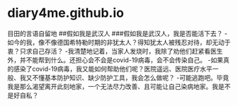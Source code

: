 # diary4me.github.io
目田的言语自留地
##假如我是武汉人
###假如我是武汉人，我是否能活下去？
-如今的我，像不像德国希特勒时期的非犹太人？得知犹太人被残忍对待，却无动于衷？只求自己存活？
-我清楚地记着，当家人发烧时，我除了劝他们赶紧看医生外，并不能帮到什么。还担心会不会是covid-19病毒，会不会传染自己。
-如果真的感染了covid-19病毒，我又能如何帮助他们呢？医院遥远、医院医疗水平一般、我又不懂基本防护知识、缺少防护工具，我会怎么做呢？
-可能逃跑吧。毕竟我是那么渴望离开此刻地家，一个无法尽力改善、且可能让自己染病地家。我是不是好自私？
